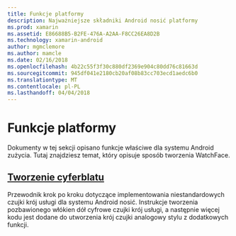 ```yaml
---
title: Funkcje platformy
description: Najważniejsze składniki Android nosić platformy
ms.prod: xamarin
ms.assetid: E86688B5-B2FE-476A-A2AA-F8CC26EA8D2B
ms.technology: xamarin-android
author: mgmclemore
ms.author: mamcle
ms.date: 02/16/2018
ms.openlocfilehash: 4b22c55f3f30c880df2369e904c80dd76c81663d
ms.sourcegitcommit: 945df041e2180cb20af08b83cc703ecd1aedc6b0
ms.translationtype: MT
ms.contentlocale: pl-PL
ms.lasthandoff: 04/04/2018
---
```

# <a name="platform-features"></a>Funkcje platformy

Dokumenty w tej sekcji opisano funkcje właściwe dla systemu Android zużycia. Tutaj znajdziesz temat, który opisuje sposób tworzenia WatchFace.
 
##  <a name="creating-a-watch-faceandroidwearplatformcreating-a-watchfacemd"></a>[Tworzenie cyferblatu](~/android/wear/platform/creating-a-watchface.md)

Przewodnik krok po kroku dotyczące implementowania niestandardowych czujki krój usługi dla systemu Android nosić. Instrukcje tworzenia pozbawionego włókien dół cyfrowe czujki krój usługi, a następnie więcej kodu jest dodane do utworzenia krój czujki analogowy stylu z dodatkowych funkcji.
